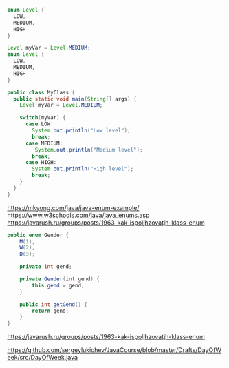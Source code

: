 
```Java
enum Level {
  LOW,
  MEDIUM,
  HIGH
}

Level myVar = Level.MEDIUM;
enum Level {
  LOW,
  MEDIUM,
  HIGH
}

public class MyClass {
  public static void main(String[] args) {
    Level myVar = Level.MEDIUM;

    switch(myVar) {
      case LOW:
        System.out.println("Low level");
        break;
      case MEDIUM:
         System.out.println("Medium level");
        break;
      case HIGH:
        System.out.println("High level");
        break;
    }
  }
}
```

https://mkyong.com/java/java-enum-example/
https://www.w3schools.com/java/java_enums.asp
https://javarush.ru/groups/posts/1963-kak-ispoljhzovatjh-klass-enum

```Java
public enum Gender {
	M(1),
	W(2),
	D(3);

	private int gend;

	private Gender(int gend) {
		this.gend = gend;
	}

	public int getGend() {
		return gend;
	}
}
```

https://javarush.ru/groups/posts/1963-kak-ispoljhzovatjh-klass-enum

https://github.com/sergeylukichev/JavaCourse/blob/master/Drafts/DayOfWeek/src/DayOfWeek.java